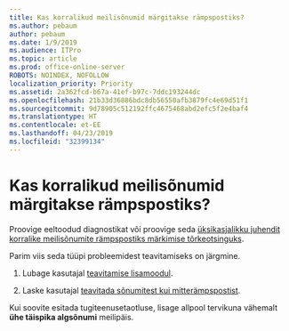 ```yaml
---
title: Kas korralikud meilisõnumid märgitakse rämpspostiks?
ms.author: pebaum
author: pebaum
ms.date: 1/9/2019
ms.audience: ITPro
ms.topic: article
ms.prod: office-online-server
ROBOTS: NOINDEX, NOFOLLOW
localization_priority: Priority
ms.assetid: 2a362fcd-b67a-41ef-b97c-7ddc193244dc
ms.openlocfilehash: 21b33d36886bdc8db56550afb3879fc4e69d51f1
ms.sourcegitcommit: 9d78905c512192ffc4675468abd2efc5f2e4baf4
ms.translationtype: HT
ms.contentlocale: et-EE
ms.lasthandoff: 04/23/2019
ms.locfileid: "32399134"
---
```

# <a name="do-you-have-legitimate-messages-being-marked-as-spam"></a>Kas korralikud meilisõnumid märgitakse rämpspostiks?


Proovige eeltoodud diagnostikat või proovige seda [üksikasjalikku juhendit korralike meilisõnumite rämpspostiks märkimise tõrkeotsinguks](https://docs.microsoft.com/office365/securitycompliance/prevent-email-from-being-marked-as-spam-0).
  
Parim viis seda tüüpi probleemidest teavitamiseks on järgmine.
  
1. Lubage kasutajal [teavitamise lisamoodul](https://docs.microsoft.com/office365/securitycompliance/enable-the-report-message-add-in). 
    
2. Laske kasutajal [teavitada sõnumitest kui mitterämpspostist](https://support.office.com/article/use-the-report-message-add-in-b5caa9f1-cdf3-4443-af8c-ff724ea719d2?ui=en-US&amp;rs=en-US&amp;ad=US).
    
Kui soovite esitada tugiteenusetaotluse, lisage allpool tervikuna vähemalt **ühe täispika algsõnumi** meilipäis. 
  

